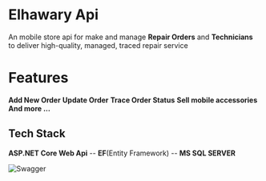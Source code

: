 # Elhawary Api

An mobile store api for make and manage **Repair Orders** and **Technicians** to deliver high-quality, managed, traced repair service


# Features

**Add New Order**
**Update Order**
**Trace Order Status**
**Sell mobile accessories**
**And more ...**

## Tech Stack

**ASP.NET Core  Web Api** -- **EF**(Entity Framework) -- **MS SQL SERVER**



![Swagger](https://asset.cloudinary.com/dmonwjldz/83a3a6f39f950e62982b153cc6e194fb)
